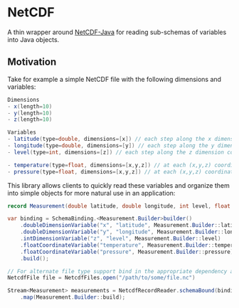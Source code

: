 # NetCDF

A thin wrapper around [NetCDF-Java](https://docs.unidata.ucar.edu/netcdf-java/current/userguide/index.html) for reading sub-schemas of 
variables into Java objects.

## Motivation

Take for example a simple NetCDF file with the following dimensions and variables:
```java
Dimensions
- x(length=10)
- y(length=10)
- z(length=10)

Variables
- latitude(type=double, dimensions=[x]) // each step along the x dimension corresponds to new latitude
- longitude(type=double, dimensions=[y]) // each step along the y dimension corresponds to new longitude
- level(type=int, dimensions=[z]) // each step along the z dimension corresponds to new step higher in the atmosphere

- temperature(type=float, dimensions=[x,y,z]) // at each (x,y,z) coordinate we have a temperature observation/prediction
- pressure(type=float, dimensions=[x,y,z]) // at each (x,y,z) coordinate we have a pressure observation/prediction
```

This library allows clients to quickly read these variables and organize them into simple objects for more natural use in an application:

```java
record Measurement(double latitude, double longitude, int level, float temperature, float pressure) { /* Plus a builder */ }

var binding = SchemaBinding.<Measurement.Builder>builder()
    .doubleDimensionVariable("x", "latitude", Measurement.Builder::latitude)
    .doubleDimensionVariable("y", "longitude", Measurement.Builder::longitude)
    .intDimensionVariable("z", "level", Measurement.Builder::level)
    .floatCoordinateVariable("temperature", Measurement.Builder::temperature)
    .floatCoordinateVariable("pressure", Measurement.Builder::pressure)
    .build();

// For alternate file type support bind in the appropriate dependency as "runtimeOnly", e.g. edu.ucar:grib for grib2
NetcdfFile file = NetcdfFiles.open("/path/to/some/file.nc")

Stream<Measurement> measurements = NetcdfRecordReader.schemaBound(binding)
    .map(Measurement.Builder::build);
```

